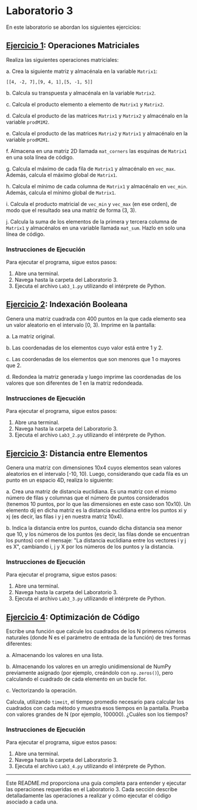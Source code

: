 # Laboratorio 3

En este laboratorio se abordan los siguientes ejercicios:

## [Ejercicio 1](Lab3_1.py): Operaciones Matriciales
   Realiza las siguientes operaciones matriciales:

   a. Crea la siguiente matriz y almacénala en la variable `Matrix1`:
   ```
   [[4, -2, 7],[9, 4, 1],[5, -1, 5]]
   ```
   
b. Calcula su transpuesta y almacénala en la variable `Matrix2`.

c. Calcula el producto elemento a elemento de `Matrix1` y `Matrix2`.

d. Calcula el producto de las matrices `Matrix1` y `Matrix2` y almacénalo en la variable `prodM1M2`.

e. Calcula el producto de las matrices `Matrix2` y `Matrix1` y almacénalo en la variable `prodM2M1`.

f. Almacena en una matriz 2D llamada `mat_corners` las esquinas de `Matrix1` en una sola línea de código.

g. Calcula el máximo de cada fila de `Matrix1` y almacénalo en `vec_max`. Además, calcula el máximo global de `Matrix1`.

h. Calcula el mínimo de cada columna de `Matrix1` y almacénalo en `vec_min`. Además, calcula el mínimo global de `Matrix1`.

i. Calcula el producto matricial de `vec_min` y `vec_max` (en ese orden), de modo que el resultado sea una matriz de forma (3, 3).

j. Calcula la suma de los elementos de la primera y tercera columna de `Matrix1` y almacénalos en una variable llamada `mat_sum`. Hazlo en solo una línea de código.


### Instrucciones de Ejecución
Para ejecutar el programa, sigue estos pasos:
1. Abre una terminal.
2. Navega hasta la carpeta del Laboratorio 3.
3. Ejecuta el archivo `Lab3_1.py` utilizando el intérprete de Python.


## [Ejercicio 2](Lab3_2.py): Indexación Booleana

Genera una matriz cuadrada con 400 puntos en la que cada elemento sea un valor aleatorio en el intervalo [0, 3). Imprime en la pantalla:

a. La matriz original.

b. Las coordenadas de los elementos cuyo valor está entre 1 y 2.

c. Las coordenadas de los elementos que son menores que 1 o mayores que 2.

d. Redondea la matriz generada y luego imprime las coordenadas de los valores que son diferentes de 1 en la matriz redondeada.

### Instrucciones de Ejecución
Para ejecutar el programa, sigue estos pasos:
1. Abre una terminal.
2. Navega hasta la carpeta del Laboratorio 3.
3. Ejecuta el archivo `Lab3_2.py` utilizando el intérprete de Python.




## [Ejercicio 3](Lab3_3.py): Distancia entre Elementos

Genera una matriz con dimensiones 10x4 cuyos elementos sean valores aleatorios en el intervalo [-10, 10). Luego, considerando que cada fila es un punto en un espacio 4D, realiza lo siguiente:

a. Crea una matriz de distancia euclidiana. Es una matriz con el mismo número de filas y columnas que el número de puntos considerados (tenemos 10 puntos, por lo que las dimensiones en este caso son 10x10). Un elemento dij en dicha matriz es la distancia euclidiana entre los puntos xi y xj (es decir, las filas i y j en nuestra matriz 10x4).

b. Indica la distancia entre los puntos, cuando dicha distancia sea menor que 10, y los números de los puntos (es decir, las filas donde se encuentran los puntos) con el mensaje: "La distancia euclidiana entre los vectores i y j es X", cambiando i, j y X por los números de los puntos y la distancia.

### Instrucciones de Ejecución
Para ejecutar el programa, sigue estos pasos:
1. Abre una terminal.
2. Navega hasta la carpeta del Laboratorio 3.
3. Ejecuta el archivo `Lab3_3.py` utilizando el intérprete de Python.



## [Ejercicio 4](Lab3_4.py): Optimización de Código

Escribe una función que calcule los cuadrados de los N primeros números naturales (donde N es el parámetro de entrada de la función) de tres formas diferentes:

a. Almacenando los valores en una lista.

b. Almacenando los valores en un arreglo unidimensional de NumPy previamente asignado (por ejemplo, creándolo con `np.zeros()`), pero calculando el cuadrado de cada elemento en un bucle for.

c. Vectorizando la operación.

Calcula, utilizando `timeit`, el tiempo promedio necesario para calcular los cuadrados con cada método y muestra esos tiempos en la pantalla. Prueba con valores grandes de N (por ejemplo, 100000). ¿Cuáles son los tiempos?

### Instrucciones de Ejecución
Para ejecutar el programa, sigue estos pasos:
1. Abre una terminal.
2. Navega hasta la carpeta del Laboratorio 3.
3. Ejecuta el archivo `Lab3_4.py` utilizando el intérprete de Python.



---
Este README.md proporciona una guía completa para entender y ejecutar las operaciones requeridas en el Laboratorio 3. Cada sección describe detalladamente las operaciones a realizar y cómo ejecutar el código asociado a cada una.
